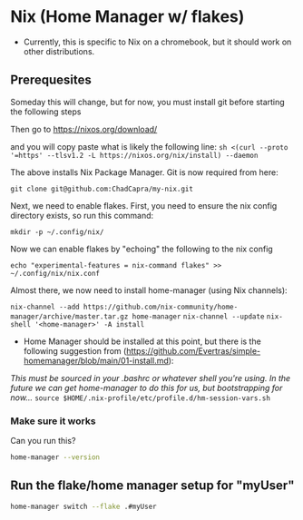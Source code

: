 # Nix (Home Manager w/ flakes)

- Currently, this is specific to Nix on a chromebook, but it should work on other distributions.

## Prerequesites

Someday this will change, but for now, you must install git before starting the following steps

Then go to https://nixos.org/download/

and you will copy paste what is likely the following line:
`sh <(curl --proto '=https' --tlsv1.2 -L https://nixos.org/nix/install) --daemon`

The above installs Nix Package Manager.  Git is now required from here:

`git clone git@github.com:ChadCapra/my-nix.git`

Next, we need to enable flakes.  First, you need to ensure the nix config directory exists, so run this command:

`mkdir -p ~/.config/nix/`

Now we can enable flakes by "echoing" the following to the nix config

`echo "experimental-features = nix-command flakes" >> ~/.config/nix/nix.conf`

Almost there, we now need to install home-manager (using Nix channels):

```nix-channel --add https://github.com/nix-community/home-manager/archive/master.tar.gz home-manager```
```nix-channel --update```
```nix-shell '<home-manager>' -A install```

- Home Manager should be installed at this point, but there is the following suggestion from (https://github.com/Evertras/simple-homemanager/blob/main/01-install.md):

*This must be sourced in your .bashrc or whatever shell you're using.*
*In the future we can get home-manager to do this for us, but bootstrapping for now...*
```source $HOME/.nix-profile/etc/profile.d/hm-session-vars.sh```


### Make sure it works

Can you run this?

```bash
home-manager --version
```

## Run the flake/home manager setup for "myUser"

```bash
home-manager switch --flake .#myUser
```
